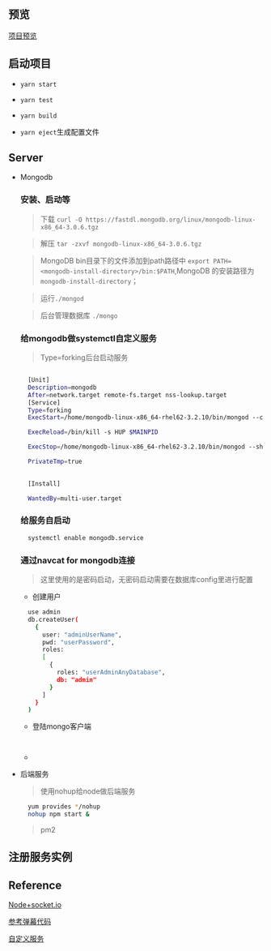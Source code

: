 ## 预览

[项目预览](http://47.103.206.38)

## 启动项目

 - `yarn start`


 - `yarn test`


 - `yarn build`


 - `yarn eject`生成配置文件


## Server
  
  - Mongodb

      ### 安装、启动等

        
      > 下载 `curl -O https://fastdl.mongodb.org/linux/mongodb-linux-x86_64-3.0.6.tgz `

      
      > 解压 `tar -zxvf mongodb-linux-x86_64-3.0.6.tgz`

      > MongoDB bin目录下的文件添加到path路径中 `export PATH=<mongodb-install-directory>/bin:$PATH`,MongoDB 的安装路径为
      `mongodb-install-directory`；

      > 运行`./mongod`

      > 后台管理数据库 `./mongo`

    
    ### 给mongodb做systemctl自定义服务
        
    > Type=forking后台启动服务

    ```sh

      [Unit]
      Description=mongodb
      After=network.target remote-fs.target nss-lookup.target
      [Service]
      Type=forking
      ExecStart=/home/mongodb-linux-x86_64-rhel62-3.2.10/bin/mongod --config  /home/mongodb-linux-x86_64-rhel62-3.2.10/mongodb.conf

      ExecReload=/bin/kill -s HUP $MAINPID

      ExecStop=/home/mongodb-linux-x86_64-rhel62-3.2.10/bin/mongod --shutdown --config  /home/mongodb-linux-x86_64-rhel62-3.2/mongodb.conf

      PrivateTmp=true

      
      [Install]

      WantedBy=multi-user.target

    ```


    ### 给服务自启动
    
    ```sh
      systemctl enable mongodb.service
    ```

    ### 通过navcat for mongodb连接

    > 这里使用的是密码启动，无密码启动需要在数据库config里进行配置

    - 创建用户

    ```sh
      use admin
      db.createUser(
        {
          user: "adminUserName",
          pwd: "userPassword",
          roles:
          [
            {
              roles: "userAdminAnyDatabase",
              db: "admin"
            }
          ]
        }
      )
    ```

    - 登陆mongo客户端

      ```sh
        
      ```
    - 

  
  - 后端服务 

    > 使用nohup给node做后端服务

      ```sh
        yum provides */nohup
        nohup npm start &
      ```
            

    > pm2
    
  
  
      

## 注册服务实例    

## Reference

[Node+socket.io](https://blog.csdn.net/lizhipeng123321/article/details/79480835)

[参考弹幕代码](https://github.com/beautifulBoys/Bullet-Screen)

[自定义服务](https://www.jianshu.com/p/61582f4beff2)
